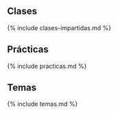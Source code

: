 ## Clases

{% include clases-impartidas.md %}

## Prácticas

{% include practicas.md %}

## Temas

{% include temas.md %}